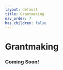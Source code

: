 ```yaml
---
layout: default
title: Grantmaking
nav_order: 7
has_children: false
---
```

# Grantmaking

### Coming Soon!
